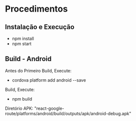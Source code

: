 # Procedimentos

## Instalação e Execução

* npm install
* npm start

## Build - Android

Antes do Primeiro Build, Execute:

* cordova platform add android --save

Build, Execute:

* npm build

Diretório APK: "react-google-route/platforms/android/build/outputs/apk/android-debug.apk"
